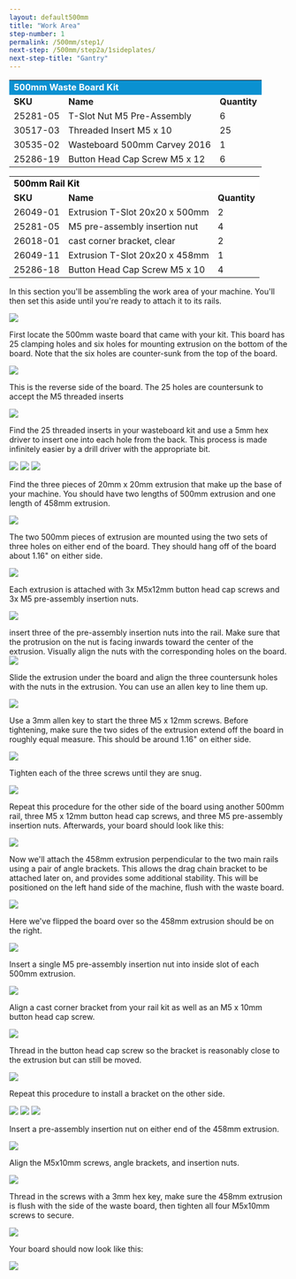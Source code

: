```yaml
---
layout: default500mm
title: "Work Area"
step-number: 1
permalink: /500mm/step1/
next-step: /500mm/step2a/1sideplates/
next-step-title: "Gantry"
---
```

<table>
  <tr>
    <td style="color:#fff;background: #0a91d1" colspan="3">
      <b>500mm Waste Board Kit</b>
    </td>
  </tr>
  <tr>
    <td>
      <b>SKU</b>
    </td>
    <td>
      <b>Name</b>
    </td>
    <td>
      <b>Quantity</b>
    </td>
  </tr>
  <tr>
    <td>
      25281-05
    </td>
    <td>
      T-Slot Nut M5 Pre-Assembly
    </td>
    <td>
      6
    </td>
  </tr>
  <tr>
    <td>
      30517-03
    </td>
    <td>
      Threaded Insert M5 x 10
    </td>
    <td>
      25
    </td>
  </tr>
  <tr>
    <td>
      30535-02
    </td>
    <td>
      Wasteboard 500mm Carvey 2016
    </td>
    <td>
      1
    </td>
  </tr>
  <tr>
    <td>
      25286-19
    </td>
    <td>
      Button Head Cap Screw M5 x 12
    </td>
    <td>
      6
    </td>
  </tr>
</table>
<table>
  <tr>
    <td style="color:#000;background: #FFFFFF" colspan="3">
      <b>500mm Rail Kit</b>
    </td>
  </tr>
  <tr>
    <td>
      <b>SKU</b>
    </td>
    <td>
      <b>Name</b>
    </td>
    <td>
      <b>Quantity</b>
    </td>
  </tr>
  <tr>
    <td>
      26049-01
    </td>
    <td>
      Extrusion T-Slot 20x20 x 500mm
    </td>
    <td>
      2
    </td>
  </tr>
  <tr>
    <td>
      25281-05
    </td>
    <td>
      M5 pre-assembly insertion nut
    </td>
    <td>
      4
    </td>
  </tr>
  <tr>
    <td>
      26018-01
    </td>
    <td>
      cast corner bracket, clear
    </td>
    <td>
      2
    </td>
  </tr>
  <tr>
    <td>
      26049-11
    </td>
    <td>
      Extrusion T-Slot 20x20 x 458mm
    </td>
    <td>
      1
    </td>
  </tr>
  <tr>
    <td>
      25286-18
    </td>
    <td>
      Button Head Cap Screw M5 x 10
    </td>
    <td>
      4
    </td>
  </tr>
</table>

In this section you'll be assembling the work area of your machine. You'll then set this aside until you're ready to attach it to its rails.

<img src="photo/jpfsP8030233.jpg">

First locate the 500mm waste board that came with your kit. This board has 25 clamping holes and six holes for mounting extrusion on the bottom of the board. Note that the six holes are counter-sunk from the top of the board.

<img src="photo/jpfsP8030183.jpg">

This is the reverse side of the board. The 25 holes are countersunk to accept the M5 threaded inserts

<img src="photo/jpfsP8030184.jpg">

Find the 25 threaded inserts in your wasteboard kit and use a 5mm hex driver to insert one into each hole from the back. This process is made infinitely easier by a drill driver with the appropriate bit.

<img src="photo/jpfsP8030188.jpg">
<img src="photo/jpfsP8030191.jpg">
<img src="photo/jpfsP8030196.jpg">

Find the three pieces of 20mm x 20mm extrusion that make up the base of your machine. You should have two lengths of 500mm extrusion and one length of 458mm extrusion.

<img src="photo/jpfsP8030197.jpg">

The two 500mm pieces of extrusion are mounted using the two sets of three holes on either end of the board. They should hang off of the board about 1.16" on either side.

<img src="photo/jpfsP8030199.jpg">

Each extrusion is attached with 3x M5x12mm button head cap screws and 3x M5 pre-assembly insertion nuts.

<img src="photo/jpfsP8030203.jpg">

insert three of the pre-assembly insertion nuts into the rail. Make sure that the protrusion on the nut is facing inwards toward the center of the extrusion. Visually align the nuts with the corresponding holes on the board.
<img src="photo/jpfsP8030204.jpg">

Slide the extrusion under the board and align the three countersunk holes with the nuts in the extrusion. You can use an allen key to line them up.

<img src="photo/jpfsP8030206.jpg">

Use a 3mm allen key to start the three M5 x 12mm screws. Before tightening, make sure the two sides of the extrusion extend off the board in roughly equal measure. This should be around 1.16" on either side.

<img src="photo/jpfsP8030208.jpg">

Tighten each of the three screws until they are snug.

<img src="photo/jpfsP8030210.jpg">

Repeat this procedure for the other side of the board using another 500mm rail, three M5 x 12mm button head cap screws, and three M5 pre-assembly insertion nuts. Afterwards, your board should look like this:

<img src="photo/jpfsP8030214.jpg">

Now we'll attach the 458mm extrusion perpendicular to the two main rails using a pair of angle brackets. This allows the drag chain bracket to be attached later on, and provides some additional stability. This will be positioned on the left hand side of the machine, flush with the waste board.

<img src="photo/jpfsP8030216.jpg">

Here we've flipped the board over so the 458mm extrusion should be on the right.

<img src="photo/jpfsP8030217.jpg">

Insert a single M5 pre-assembly insertion nut into inside slot of each 500mm extrusion.

<img src="photo/jpfsP8030220.jpg">

Align a cast corner bracket from your rail kit as well as an M5 x 10mm button head cap screw.

<img src="photo/jpfsP8030221.jpg">

Thread in the button head cap screw so the  bracket is reasonably close to the extrusion but can still be moved.

<img src="photo/jpfsP8030222.jpg">

Repeat this procedure to install a bracket on the other side.

<img src="photo/jpfsP8030224.jpg">

<img src="photo/jpfsP8030225.jpg">

<img src="photo/jpfsP8030226.jpg">

Insert a pre-assembly insertion nut on either end of the 458mm extrusion.

<img src="photo/jpfsP8030228.jpg">

Align the M5x10mm screws, angle brackets, and insertion nuts.

<img src="photo/jpfsP8030229.jpg">

Thread in the screws with a 3mm hex key, make sure the 458mm extrusion is flush with the side of the waste board, then tighten all four M5x10mm screws to secure.

<img src="photo/jpfsP8030232.jpg">

Your board should now look like this:

<img src="photo/jpfsP8030233.jpg">